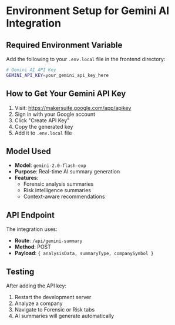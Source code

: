 # Environment Setup for Gemini AI Integration

## Required Environment Variable

Add the following to your `.env.local` file in the frontend directory:

```bash
# Gemini AI API Key
GEMINI_API_KEY=your_gemini_api_key_here
```

## How to Get Your Gemini API Key

1. Visit: https://makersuite.google.com/app/apikey
2. Sign in with your Google account
3. Click "Create API Key"
4. Copy the generated key
5. Add it to `.env.local` file

## Model Used

- **Model**: `gemini-2.0-flash-exp`
- **Purpose**: Real-time AI summary generation
- **Features**: 
  - Forensic analysis summaries
  - Risk intelligence summaries
  - Context-aware recommendations

## API Endpoint

The integration uses:
- **Route**: `/api/gemini-summary`
- **Method**: POST
- **Payload**: `{ analysisData, summaryType, companySymbol }`

## Testing

After adding the API key:
1. Restart the development server
2. Analyze a company
3. Navigate to Forensic or Risk tabs
4. AI summaries will generate automatically

